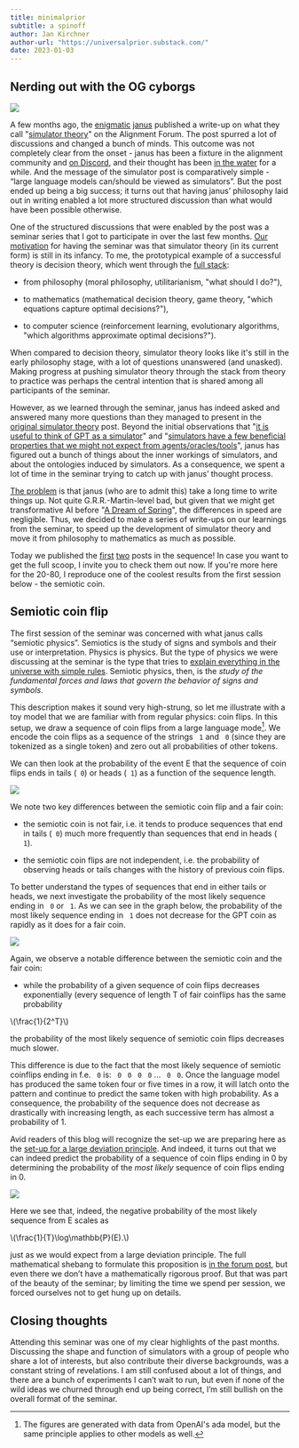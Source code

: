 ```yaml
---
title: minimalprior
subtitle: a spinoff
author: Jan Kirchner
author-url: "https://universalprior.substack.com/"
date: 2023-01-03
---
```



## Nerding out with the OG cyborgs

![](../../images/https3A2F2Fbucketeer-e05bbc84-baa3-437e-9518-adb32_197.png)

A few months ago, the [enigmatic](https://twitter.com/repligate/status/1609712964705157123?s=20&t=nd8IRj_AuWyqZ4NsToSQTQ) [janus](https://generative.ink/prophecies/) published a write-up on what they call "[simulator theory](https://www.alignmentforum.org/posts/vJFdjigzmcXMhNTsx/simulators)" on the Alignment Forum. The post spurred a lot of discussions and changed a bunch of minds. This outcome was not completely clear from the onset - janus has been a fixture in the alignment community and [on Discord](https://www.eleuther.ai/), and their thought has been [in the water](https://astralcodexten.substack.com/p/janus-gpt-wrangling) for a while. And the message of the simulator post is comparatively simple - “large language models can/should be viewed as simulators”. But the post ended up being a big success; it turns out that having janus’ philosophy laid out in writing enabled a lot more structured discussion than what would have been possible otherwise.

One of the structured discussions that were enabled by the post was a seminar series that I got to participate in over the last few months. [Our motivation](https://www.alignmentforum.org/posts/nmMorGE4MS4txzr8q/simulators-seminar-sequence-1-background-and-shared) for having the seminar was that simulator theory (in its current form) is still in its infancy. To me, the prototypical example of a successful theory is decision theory, which went through the [full stack](https://universalprior.substack.com/i/46914010/how-to-solve-chess):

  * from philosophy (moral philosophy, utilitarianism, "what should I do?"),

  * to mathematics (mathematical decision theory, game theory, "which equations capture optimal decisions?"),

  * to computer science (reinforcement learning, evolutionary algorithms, "which algorithms approximate optimal decisions?").




When compared to decision theory, simulator theory looks like it's still in the early philosophy stage, with a lot of questions unanswered (and unasked). Making progress at pushing simulator theory through the stack from theory to practice was perhaps the central intention that is shared among all participants of the seminar.

However, as we learned through the seminar, janus has indeed asked and answered many more questions than they managed to present in the [original simulator theory](https://www.alignmentforum.org/posts/vJFdjigzmcXMhNTsx/simulators) post. Beyond the initial observations that "[it is useful to think of GPT as a simulator](https://www.alignmentforum.org/posts/vJFdjigzmcXMhNTsx/simulators#Simulators)" and "[simulators have a few beneficial properties that we might not expect from agents/oracles/tools](https://www.alignmentforum.org/posts/vJFdjigzmcXMhNTsx/simulators#Inadequate_ontologies)", janus has figured out a bunch of things about the inner workings of simulators, and about the ontologies induced by simulators. As a consequence, we spent a lot of time in the seminar trying to catch up with janus’ thought process.

[The problem](https://universalprior.substack.com/p/tspsis-and-how-i-write) is that janus (who are to admit this) take a long time to write things up. Not quite G.R.R.-Martin-level bad, but given that we might get transformative AI before "[A Dream of Spring](https://en.wikipedia.org/wiki/A_Song_of_Ice_and_Fire#A_Dream_of_Spring)", the differences in speed are negligible. Thus, we decided to make a series of write-ups on our learnings from the seminar, to speed up the development of simulator theory and move it from philosophy to mathematics as much as possible.

Today we published the [first](https://www.alignmentforum.org/posts/nmMorGE4MS4txzr8q/simulators-seminar-sequence-1-background-and-shared) [two](https://www.alignmentforum.org/posts/TTn6vTcZ3szBctvgb/simulators-seminar-sequence-2-semiotic-physics) posts in the sequence! In case you want to get the full scoop, I invite you to check them out now. If you're more here for the 20-80, I reproduce one of the coolest results from the first session below - the semiotic coin.

## Semiotic coin flip

The first session of the seminar was concerned with what janus calls “semiotic physics”. Semiotics is the study of signs and symbols and their use or interpretation. Physics is physics. But the type of physics we were discussing at the seminar is the type that tries to [explain everything in the universe with simple rules](https://www.lesswrong.com/tag/reductionism-sequence). Semiotic physics, then, is the _study of the fundamental forces and laws that govern the behavior of signs and symbols_.

This description makes it sound very high-strung, so let me illustrate with a toy model that we are familiar with from regular physics: coin flips. In this setup, we draw a sequence of coin flips from a large language mode[^1]. We encode the coin flips as a sequence of the strings ` 1` and ` 0` (since they are tokenized as a single token) and zero out all probabilities of other tokens. 

We can then look at the probability of the event E that the sequence of coin flips ends in tails (` 0`) or heads (` 1`) as a function of the sequence length.

![](../../images/https3A2F2Fbucketeer-e05bbc84-baa3-437e-9518-adb32_198.png)

We note two key differences between the semiotic coin flip and a fair coin:

  * the semiotic coin is not fair, i.e. it tends to produce sequences that end in tails (` 0`) much more frequently than sequences that end in heads (` 1`).

  * the semiotic coin flips are not independent, i.e. the probability of observing heads or tails changes with the history of previous coin flips.




To better understand the types of sequences that end in either tails or heads, we next investigate the probability of the most likely sequence ending in ` 0` or ` 1`. As we can see in the graph below, the probability of the most likely sequence ending in ` 1` does not decrease for the GPT coin as rapidly as it does for a fair coin.

![](../../images/https3A2F2Fbucketeer-e05bbc84-baa3-437e-9518-adb32_199.png)

Again, we observe a notable difference between the semiotic coin and the fair coin:

  * while the probability of a given sequence of coin flips decreases exponentially (every sequence of length T of fair coinflips has the same probability 

\\(\frac{1}{2^T}\\)

the probability of the most likely sequence of semiotic coin flips decreases much slower.




This difference is due to the fact that the most likely sequence of semiotic coinflips ending in f.e. ` 0` is: ` 0` ` 0` ` 0` ` 0` ... ` 0` ` 0`. Once the language model has produced the same token four or five times in a row, it will latch onto the pattern and continue to predict the same token with high probability. As a consequence, the probability of the sequence does not decrease as drastically with increasing length, as each successive term has almost a probability of 1.

Avid readers of this blog will recognize the set-up we are preparing here as the [set-up for a large deviation principle](https://universalprior.substack.com/p/adversarial-attacks-and-optimal-control). And indeed, it turns out that we can indeed predict the probability of a sequence of coin flips ending in 0 by determining the probability of the _most likely_ sequence of coin flips ending in 0.

![](../../images/https3A2F2Fbucketeer-e05bbc84-baa3-437e-9518-adb32_200.png)

Here we see that, indeed, the negative probability of the most likely sequence from E scales as

\\(\frac{1}{T}\log\mathbb{P}(E).\\)

just as we would expect from a large deviation principle. The full mathematical shebang to formulate this proposition is [in the forum post](https://www.alignmentforum.org/posts/TTn6vTcZ3szBctvgb/simulators-seminar-sequence-2-semiotic-physics), but even there we don’t have a mathematically rigorous proof. But that was part of the beauty of the seminar; by limiting the time we spend per session, we forced ourselves not to get hung up on details.

## Closing thoughts

Attending this seminar was one of my clear highlights of the past months. Discussing the shape and function of simulators with a group of people who share a lot of interests, but also contribute their diverse backgrounds, was a constant string of revelations. I am still confused about a lot of things, and there are a bunch of experiments I can’t wait to run, but even if none of the wild ideas we churned through end up being correct, I’m still bullish on the overall format of the seminar.

[^1]:The figures are generated with data from OpenAI's ada model, but the same principle applies to other models as well.

